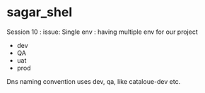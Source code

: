 # sagar_shel

Session 10 : issue: Single env : having multiple env for our project
  - dev
  - QA
  - uat
  - prod

Dns naming convention uses dev, qa, like cataloue-dev etc.

